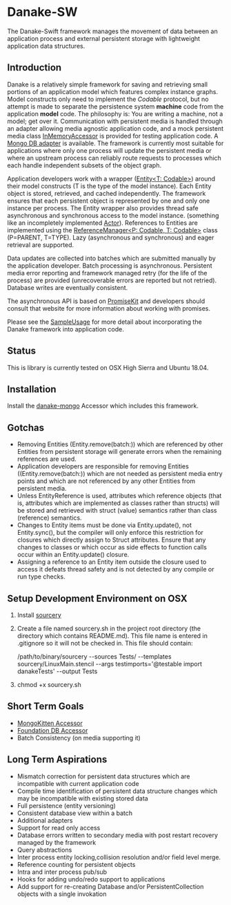 # Danake-SW

The Danake-Swift framework manages the movement of data between an application process and external persistent storage with lightweight application data structures.

## Introduction

Danake is a relatively simple framework for saving and retrieving small portions of an application model which features complex instance graphs. Model constructs only need to implement the *Codable* protocol, but no attempt is made to separate the persistence system **machine** code from the application **model** code. The philosophy is: You are writing a machine, not a model; get over it. Communication with persistent media is handled through an adapter allowing media agnostic application code, and a mock persistent media class [InMemoryAccessor](https://github.com/neallester/danake-sw/blob/master/Sources/danake/InMemoryAccessor.swift) is provided for testing application code. A [Mongo DB adapter](https://github.com/neallester/danake-mongo) is available. The framework is currently most suitable for applications where only one process will update the persistent media or where an upstream process can reliably route requests to processes which each handle independent subsets of the object graph.

Application developers work with a wrapper ([Entity<T: Codable>](https://github.com/neallester/danake-sw/blob/master/Sources/danake/entity.swift)) around their model constructs (T is the type of the model instance). Each Entity object is stored, retrieved, and cached independently. The framework ensures that each persistent object is represented by one and only one instance per process. The Entity wrapper also provides thread safe asynchronous and synchronous access to the model instance. (something like an incompletely implemented [Actor](https://gist.github.com/lattner/31ed37682ef1576b16bca1432ea9f782#part-2-actors-eliminating-shared-mutable-state)). References to Entities are implemented using the [ReferenceManager<P: Codable, T: Codable>](https://github.com/neallester/danake-sw/blob/master/Sources/danake/ReferenceManager.swift) class (P=PARENT, T=TYPE). Lazy (asynchronous and synchronous) and eager retrieval are supported.

Data updates are collected into batches which are submitted manually by the application developer. Batch processing is asynchronous. Persistent media error reporting and framework managed retry (for the life of the process) are provided (unrecoverable errors are reported but not retried). Database writes are eventually consistent.

The asynchronous API is based on [PromiseKit](https://github.com/mxcl/PromiseKit) and developers should consult that website for more information about working with promises. 

Please see the [SampleUsage](https://github.com/neallester/danake-sw/blob/master/Sources/danake/SampleUsage.swift) for more detail about incorporating the Danake framework into application code.

## Status

This is library is currently tested on OSX High Sierra and Ubuntu 18.04.

## Installation

Install the [danake-mongo](https://github.com/neallester/danake-mongo) Accessor which includes this framework.

## Gotchas

* Removing Entities (Entity.remove(batch:)) which are referenced by other Entities from persistent storage will generate errors when the remaining references are used. 
* Application developers are responsible for removing Entities ((Entity.remove(batch:)) which are not needed as persistent media entry points and which are not referenced by any other Entities from persistent media.
* Unless EntityReference is used, attributes which reference objects (that is, attributes which are implemented as classes rather than structs) will be stored and retrieved with struct (value) semantics rather than class (reference) semantics.
* Changes to Entity items must be done via Entity.update(), not Entity.sync(), but the compiler will only enforce this restriction for closures which directly assign to Struct attributes. Ensure that any changes to classes or which occur as side effects to function calls occur within an Entity.update() closure.
* Assigning a reference to an Entity item outside the closure used to access it defeats thread safety and is not detected by any compile or run type checks.

## Setup Development Environment on OSX
1. Install [sourcery](https://github.com/krzysztofzablocki/Sourcery)
1. Create a file named sourcery.sh in the project root directory (the directory which contains README.md). This file name is entered in .gitignore so it will not be checked in. This file should contain:

   /path/to/binary/sourcery --sources Tests/ --templates sourcery/LinuxMain.stencil --args testimports='@testable import danakeTests' --output Tests
1. chmod +x sourcery.sh

## Short Term Goals

* [MongoKitten Accessor](https://github.com/OpenKitten/MongoKitten)
* [Foundation DB Accessor](https://github.com/kirilltitov/FDBSwift)
* Batch Consistency (on media supporting it)

## Long Term Aspirations
* Mismatch correction for persistent data structures which are incompatible with current application code
* Compile time identification of persistent data structure changes which may be incompatible with existing stored data
* Full persistence (entity versioning)
* Consistent database view within a batch
* Additional adapters
* Support for read only access
* Database errors written to secondary media with post restart recovery managed by the framework
* Query abstractions
* Inter process entity locking,collision resolution and/or field level merge.
* Reference counting for persistent objects
* Intra and inter process pub/sub
* Hooks for adding undo/redo support to applications
* Add support for re-creating Database and/or PersistentCollection objects with a single invokation


